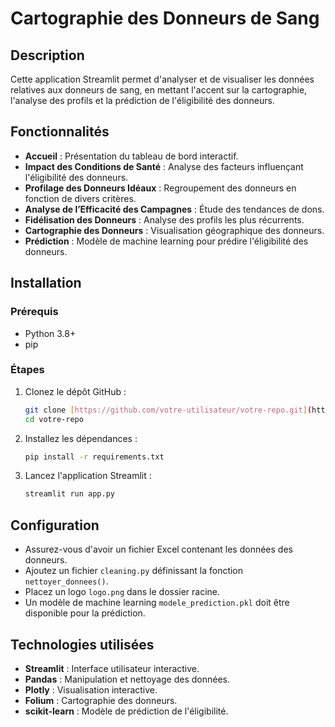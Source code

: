# Cartographie des Donneurs de Sang

## Description
Cette application Streamlit permet d'analyser et de visualiser les données relatives aux donneurs de sang, en mettant l'accent sur la cartographie, l'analyse des profils et la prédiction de l'éligibilité des donneurs.

## Fonctionnalités
- **Accueil** : Présentation du tableau de bord interactif.
- **Impact des Conditions de Santé** : Analyse des facteurs influençant l'éligibilité des donneurs.
- **Profilage des Donneurs Idéaux** : Regroupement des donneurs en fonction de divers critères.
- **Analyse de l’Efficacité des Campagnes** : Étude des tendances de dons.
- **Fidélisation des Donneurs** : Analyse des profils les plus récurrents.
- **Cartographie des Donneurs** : Visualisation géographique des donneurs.
- **Prédiction** : Modèle de machine learning pour prédire l'éligibilité des donneurs.

## Installation
### Prérequis
- Python 3.8+
- pip

### Étapes
1. Clonez le dépôt GitHub :
   ```bash
   git clone [https://github.com/votre-utilisateur/votre-repo.git](https://github.com/fabrice002/CBDH-2025-Project/)
   cd votre-repo
   ```
2. Installez les dépendances :
   ```bash
   pip install -r requirements.txt
   ```
3. Lancez l'application Streamlit :
   ```bash
   streamlit run app.py
   ```

## Configuration
- Assurez-vous d'avoir un fichier Excel contenant les données des donneurs.
- Ajoutez un fichier `cleaning.py` définissant la fonction `nettoyer_donnees()`.
- Placez un logo `logo.png` dans le dossier racine.
- Un modèle de machine learning `modele_prediction.pkl` doit être disponible pour la prédiction.

## Technologies utilisées
- **Streamlit** : Interface utilisateur interactive.
- **Pandas** : Manipulation et nettoyage des données.
- **Plotly** : Visualisation interactive.
- **Folium** : Cartographie des donneurs.
- **scikit-learn** : Modèle de prédiction de l'éligibilité.

